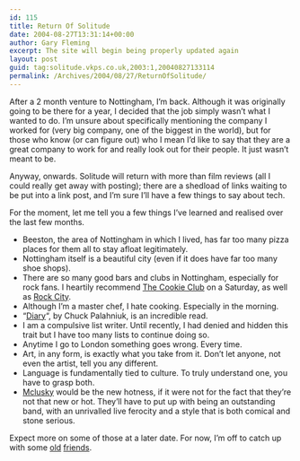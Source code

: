 ```yaml
---
id: 115
title: Return Of Solitude
date: 2004-08-27T13:31:14+00:00
author: Gary Fleming
excerpt: The site will begin being properly updated again
layout: post
guid: tag:solitude.vkps.co.uk,2003:1,20040827133114
permalink: /Archives/2004/08/27/ReturnOfSolitude/
---
```

After a 2 month venture to Nottingham, I&#8217;m back. Although it was originally going to be there for a year, I decided that the job simply wasn&#8217;t what I wanted to do. I&#8217;m unsure about specifically mentioning the company I worked for (very big company, one of the biggest in the world), but for those who know (or can figure out) who I mean I&#8217;d like to say that they are a great company to work for and really look out for their people. It just wasn&#8217;t meant to be.

Anyway, onwards. Solitude will return with more than film reviews (all I could really get away with posting); there are a shedload of links waiting to be put into a link post, and I&#8217;m sure I&#8217;ll have a few things to say about tech.

For the moment, let me tell you a few things I&#8217;ve learned and realised over the last few months.

  * Beeston, the area of Nottingham in which I lived, has far too many pizza places for them all to stay afloat legitimately.
  * Nottingham itself is a beautiful city (even if it does have far too many shoe shops).
  * There are so many good bars and clubs in Nottingham, especially for rock fans. I heartily recommend [The Cookie Club](http://www.cookieclub.co.uk/) on a Saturday, as well as [Rock City](http://www.rock-city.co.uk/).
  * Although I&#8217;m a master chef, I hate cooking. Especially in the morning.
  * &#8220;[Diary](http://www.amazon.co.uk/exec/obidos/ASIN/0099453983/qid=1093609534/sr=2-1/ref=sr_2_11_1/026-4853879-0585203)&#8220;, by Chuck Palahniuk, is an incredible read.
  * I am a compulsive list writer. Until recently, I had denied and hidden this trait but I have too many lists to continue doing so.
  * Anytime I go to London something goes wrong. Every time.
  * Art, in any form, is exactly what you take from it. Don&#8217;t let anyone, not even the artist, tell you any different.
  * Language is fundamentally tied to culture. To truly understand one, you have to grasp both.
  * [Mclusky](http://www.mclusky.net/) would be the new hotness, if it were not for the fact that they&#8217;re not that new or hot. They&#8217;ll have to put up with being an outstanding band, with an unrivalled live ferocity and a style that is both comical and stone serious.

Expect more on some of those at a later date. For now, I&#8217;m off to catch up with some [old](http://iratescotsman.com "Matt Gemmel's site") [friends](http://chris-miller.org/blog/index.php "Chris Miller's site").